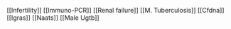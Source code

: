 [[Infertility]]
[[Immuno-PCR]]
[[Renal failure]]
[[M. Tuberculosis]]
[[Cfdna]]
[[Igras]]
[[Naats]]
[[Male Ugtb]]
